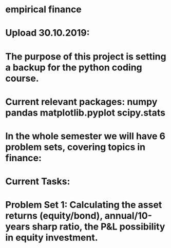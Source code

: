 # empirical finance

# Upload 30.10.2019:
# The purpose of this project is setting a backup for the python coding course.
# Current relevant packages: numpy pandas matplotlib.pyplot scipy.stats 

# In the whole semester we will have 6 problem sets, covering topics in finance:
# Current Tasks:
# Problem Set 1: Calculating the asset returns (equity/bond), annual/10-years sharp ratio, the P&L possibility in equity investment.
